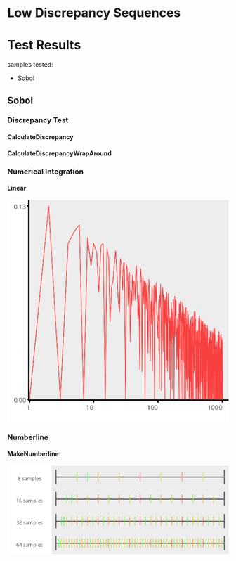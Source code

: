 # Low Discrepancy Sequences

# Test Results

 samples tested:

* Sobol

## Sobol

### Discrepancy Test

#### CalculateDiscrepancy

#### CalculateDiscrepancyWrapAround

### Numerical Integration

#### Linear

![Sobol](../../../samples/_1d/lds/Linear_Sobol.png)  

### Numberline

#### MakeNumberline

![Sobol](../../../samples/_1d/lds/MakeNumberline_Sobol.png)  

